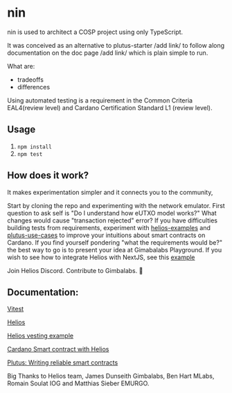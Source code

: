 # nin 
nin is used to architect a COSP project using only TypeScript. 

It was conceived as an alternative to plutus-starter /add link/ to follow along documentation on the doc page /add link/ which is plain simple to run.

What are: 
- tradeoffs
- differences


Using automated testing is a requirement in the Common Criteria EAL4(review level) and Cardano Certification Standard L1 (review level).

## Usage
1. `npm install`
2. `npm test`

## How does it work?
It makes experimentation simpler and it connects you to the community,

Start by cloning the repo and experimenting with the network emulator.
First question to ask self is "Do I understand how eUTXO model works?"
What changes would cause "transaction rejected" error?
If you have difficulties building tests from requirements, experiment with [helios-examples](https://github.com/lley154/helios-examples) and [plutus-use-cases](https://github.com/input-output-hk/plutus-use-cases) to improve your intuitions about smart contracts on Cardano.
If you find yourself pondering "what the requirements would be?" the best way to go is to present your idea at Gimabalabs Playground.
If you wish to see how to integrate Helios with NextJS, see this [example](https://github.com/lley154/helios-examples/tree/main/vesting)

Join Helios Discord. Contribute to Gimbalabs. 🚀

## Documentation:
[Vitest](https://vitest.dev/)

[Helios](https://github.com/Hyperion-BT/helios)

[Helios vesting example](https://github.com/lley154/helios-examples/tree/main/vesting)

[Cardano Smart contract with Helios](https://github.com/lley154/helios-examples/blob/main/docs/Cardano%20Smart%20Contracts%20with%20Helios.pdf)

[Plutus: Writing reliable smart contracts](https://leanpub.com/plutus-smart-contracts) 

Big Thanks to Helios team, James Dunseith Gimbalabs, Ben Hart MLabs, Romain Soulat IOG and Matthias Sieber EMURGO.


